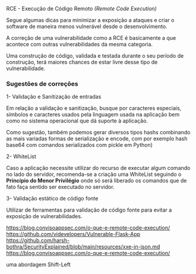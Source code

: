RCE - Execução de Código Remoto *(Remote Code Execution)*

Segue algumas dicas para minimizar a exposição a ataques e criar o software de maneira menos vulnerável desde o desenvolvimento.

A correção de uma vulnerabilidade como a RCE é basicamente a que acontece com outras vulnerabilidades da mesma categoria. 

Uma construção de código, validada e testada durante o seu período de construção, terá maiores chances de estar livre desse tipo de vulnerabilidade. 

### Sugestões de correções

1- Validação e Sanitização de entradas

Em relação a validação e sanitização, busque por caracteres especiais, símbolos e caracteres usados pela linguagem usada na aplicação bem como no sistema operacional que dá suporte à aplicação.

Como sugestão, também podemos gerar diversos tipos hashs combinando as mais variadas formas de serialização e encode, com por exemplo hash base64 com comandos serializados com pickle em Python)

2- WhiteList

Caso a aplicação necessite utilizar do recurso de executar algum comando no lado do servidor, recomenda-se a criação uma WhiteList seguindo o **Princípio do Menor Privilégio** onde só será liberado os comandos que de fato faça sentido ser executado no servidor.

3- Validação estático de código fonte

Utilizar de ferramentas para validação de código fonte para evitar a exposição de vulnerabilidades.



https://blog.convisoappsec.com/o-que-e-remote-code-execution/
https://github.com/videvelopers/Vulnerable-Flask-App
https://github.com/harsh-bothra/SecurityExplained/blob/main/resources/xxe-in-json.md
https://blog.convisoappsec.com/o-que-e-remote-code-execution/

uma abordagem Shift-Left